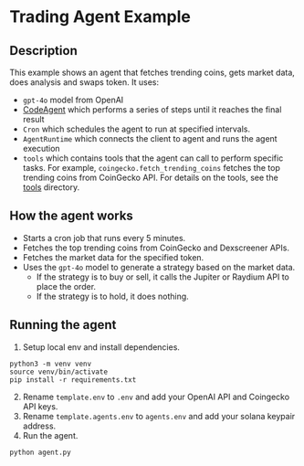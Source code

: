 # Trading Agent Example

## Description
This example shows an agent that fetches trending coins, gets market data, does analysis and swaps token.
It uses:
- `gpt-4o` model from OpenAI
- [CodeAgent](https://github.com/galadriel-ai/galadriel/blob/main/galadriel/agent.py) which performs a series of steps until it reaches the final result
- `Cron` which schedules the agent to run at specified intervals.
- `AgentRuntime` which connects the client to agent and runs the agent execution
- `tools` which contains tools that the agent can call to perform specific tasks. For example, `coingecko.fetch_trending_coins` fetches the top trending coins from CoinGecko API. For details on the tools, see the [tools](../../galadriel/tools/) directory.

## How the agent works
- Starts a cron job that runs every 5 minutes.
- Fetches the top trending coins from CoinGecko and Dexscreener APIs.
- Fetches the market data for the specified token.
- Uses the `gpt-4o` model to generate a strategy based on the market data.
    - If the strategy is to buy or sell, it calls the Jupiter or Raydium API to place the order.
    - If the strategy is to hold, it does nothing.

## Running the agent
1. Setup local env and install dependencies.
```shell
python3 -m venv venv
source venv/bin/activate
pip install -r requirements.txt
```

2. Rename `template.env` to `.env` and add your OpenAI API and Coingecko API keys.
3. Rename `template.agents.env` to `agents.env` and add your solana keypair address.
4. Run the agent.
```shell
python agent.py
```